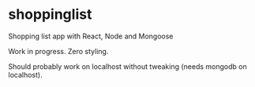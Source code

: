# shoppinglist
Shopping list app with React, Node and Mongoose

Work in progress. Zero styling.

Should probably work on localhost without tweaking (needs mongodb on localhost).
